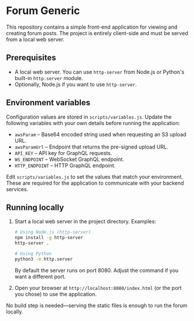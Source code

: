 # Forum Generic

This repository contains a simple front-end application for viewing and creating forum posts. The project is entirely client-side and must be served from a local web server.

## Prerequisites

- A local web server. You can use `http-server` from Node.js or Python's built-in `http.server` module.
- Optionally, Node.js if you want to use `http-server`.

## Environment variables

Configuration values are stored in `scripts/variables.js`. Update the following variables with your own details before running the application:

- `awsParam` – Base64 encoded string used when requesting an S3 upload URL.
- `awsParamUrl` – Endpoint that returns the pre-signed upload URL.
- `API_KEY` – API key for GraphQL requests.
- `WS_ENDPOINT` – WebSocket GraphQL endpoint.
- `HTTP_ENDPOINT` – HTTP GraphQL endpoint.

Edit `scripts/variables.js` to set the values that match your environment. These are required for the application to communicate with your backend services.

## Running locally

1. Start a local web server in the project directory. Examples:

   ```bash
   # Using Node.js (http-server)
   npm install -g http-server
   http-server .
   
   # Using Python
   python3 -m http.server
   ```

   By default the server runs on port 8080. Adjust the command if you want a different port.

2. Open your browser at `http://localhost:8080/index.html` (or the port you chose) to use the application.

No build step is needed—serving the static files is enough to run the forum locally.
